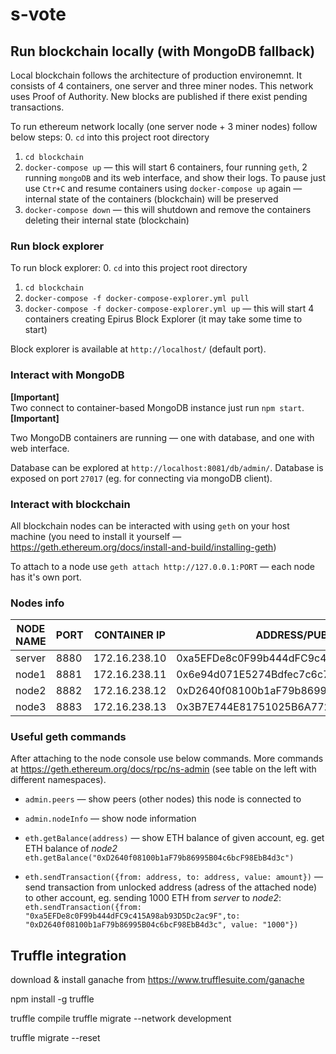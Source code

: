 # s-vote

## Run blockchain locally (with MongoDB fallback)

Local blockchain follows the architecture of production environemnt. It consists of 4 containers, one server and three miner nodes. This network uses Proof of Authority. New blocks are published if there exist pending transactions.

To run ethereum network locally (one server node + 3 miner nodes) follow below steps:
0. `cd` into this project root directory
1. `cd blockchain`
2. `docker-compose up` — this will start 6 containers, four running `geth`, 2 running `mongoDB` and its web interface, and show their logs. To pause just use `Ctr+C` and resume containers using `docker-compose up` again — internal state of the containers (blockchain) will be preserved
3. `docker-compose down` — this will shutdown and remove the containers deleting their internal state (blockchain)

### Run block explorer

To run block explorer:
0. `cd` into this project root directory
1. `cd blockchain`
2. `docker-compose -f docker-compose-explorer.yml pull`
3. `docker-compose -f docker-compose-explorer.yml up` — this will start 4 containers creating Epirus Block Explorer (it may take some time to start)

Block explorer is available at `http://localhost/` (default port).

### Interact with MongoDB
**[Important]**  
Two connect to container-based MongoDB instance just run `npm start`.  
**[Important]**

Two MongoDB containers are running — one with database, and one with web interface.

Database can be explored at `http://localhost:8081/db/admin/`. Database is exposed on port `27017` (eg. for connecting via mongoDB client).

### Interact with blockchain
All blockchain nodes can be interacted with using `geth` on your host machine (you need to install it yourself — https://geth.ethereum.org/docs/install-and-build/installing-geth)

To attach to a node use `geth attach http://127.0.0.1:PORT` — each node has it's own port.

### Nodes info

| NODE NAME |  PORT |  CONTAINER IP  |               ADDRESS/PUBLIC KEY            |
|-----------|-------|----------------|---------------------------------------------|
| server    |  8880 |  172.16.238.10 |  0xa5EFDe8c0F99b444dFC9c415A98ab93D5Dc2ac9F |
| node1     |  8881 |  172.16.238.11 |  0x6e94d071E5274Bdfec7c6c7aEbBb8c7c230ab271 |
| node2     |  8882 |  172.16.238.12 |  0xD2640f08100b1aF79b86995B04c6bcF98EbB4d3c |
| node3     |  8883 |  172.16.238.13 |  0x3B7E744E81751025B6A772211d32F57670dD0F47 |

### Useful geth commands

After attaching to the node console use below commands. More commands at https://geth.ethereum.org/docs/rpc/ns-admin (see table on the left with different namespaces).

* `admin.peers` — show peers (other nodes) this node is connected to

* `admin.nodeInfo` — show node information

* `eth.getBalance(address)` — show ETH balance of given account, eg. get ETH balance of *node2* `eth.getBalance("0xD2640f08100b1aF79b86995B04c6bcF98EbB4d3c")`

* `eth.sendTransaction({from: address, to: address, value: amount})` — send transaction from unlocked address (adress of the attached node) to other account, eg. sending 1000 ETH from *server* to *node2*: `eth.sendTransaction({from: "0xa5EFDe8c0F99b444dFC9c415A98ab93D5Dc2ac9F",to: "0xD2640f08100b1aF79b86995B04c6bcF98EbB4d3c", value: "1000"})`

## Truffle integration

download & install ganache from https://www.trufflesuite.com/ganache

npm install -g truffle 

truffle compile
truffle migrate --network development

truffle migrate --reset